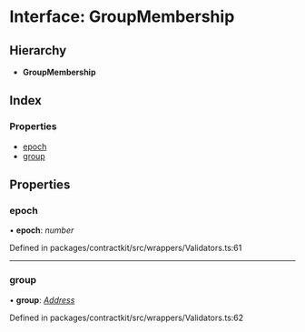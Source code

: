 # Interface: GroupMembership

## Hierarchy

* **GroupMembership**

## Index

### Properties

* [epoch](_wrappers_validators_.groupmembership.md#epoch)
* [group](_wrappers_validators_.groupmembership.md#group)

## Properties

###  epoch

• **epoch**: *number*

Defined in packages/contractkit/src/wrappers/Validators.ts:61

___

###  group

• **group**: *[Address](../modules/_base_.md#address)*

Defined in packages/contractkit/src/wrappers/Validators.ts:62
